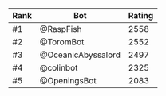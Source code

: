 Rank|Bot|Rating
---|---|---
#1|@RaspFish|2558
#2|@ToromBot|2552
#3|@OceanicAbyssalord|2497
#4|@colinbot|2325
#5|@OpeningsBot|2083
